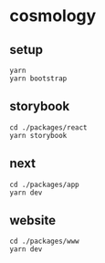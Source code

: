 # cosmology

## setup

```
yarn
yarn bootstrap
```

## storybook

```
cd ./packages/react
yarn storybook
```

## next

```
cd ./packages/app
yarn dev
```
## website

```
cd ./packages/www
yarn dev
```
